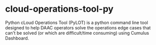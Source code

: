 # cloud-operations-tool-py
Python cLoud Operations Tool (PyLOT) is a python command line tool designed to help DAAC operators solve the operations edge cases that can't be solved (or which are difficult/time consuming) using Cumulus Dashboard.

